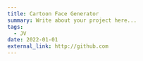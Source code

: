 ```yaml
---
title: Cartoon Face Generator
summary: Write about your project here...
tags:
  - JV
date: 2022-01-01
external_link: http://github.com
---
```

